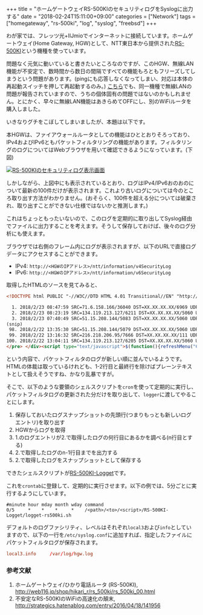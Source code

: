 +++
title = "ホームゲートウェイRS-500KIのセキュリティログをSyslogに出力する"
date = "2018-02-24T15:11:00+09:00"
categories = ["Network"]
tags = ["homegateway", "rs-500ki", "log", "syslog", "freebsd"]
+++

わが家では、フレッツ光+IIJmioでインターネットに接続しています。ホームゲートウェイ(Home Gateway, HGW)として、NTT東日本から提供された[RS-500KI](http://web116.jp/shop/hikari_r/rs_500ki/rs_500ki_00.html)という機種を使っています。

問題なく元気に動いていると書きたいところなのですが、このHGW、無線LAN機能が不安定で、数時間から数日の間隔ですべての機能もろともフリーズしてしまうという問題があります。(pingにも応答しなくなってしまい、対応は本体の再起動スイッチを押して再起動するのみ。) [こちら](http://strategics.hatenablog.com/entry/2016/04/18/141956)でも、同一機種で無線LANの問題が報告されていますので、うちの個体固有の問題ではないのかもしれません。とにかく、早々に無線LAN機能はあきらめてOFFにし、別のWiFiルータを購入しました。

いきなりグチをこぼしてしまいましたが、本題は以下です。

本HGWは、ファイアウォールルータとしての機能はひととおりそろっており、IPv4およびIPv6ともパケットフィルタリングの機能があります。フィルタリングのログについてはWebブラウザを用いて確認できるようになっています。(下図)

[![RS-500KIのセキュリティログ表示画面](/img/rs500ki-packet-filter-log-small.png)](/img/rs500ki-packet-filter-log.png)

しかしながら、上図中にも表示されているとおり、ログはIPv4/IPv6おのおのについて最新の100件だけが表示されます。これより古いログについては今のところ取り出す方法がわかりません。(おそらく、100件を超える分については破棄され、取り出すことができない仕様ではないかと推測します。)

これはちょっともったいないので、このログを定期的に取り出してSyslog経由でファイルに出力することを考えます。そうして保存しておけば、後々のログ分析にも使えます。

ブラウザでは右側のフレーム内にログが表示されますが、以下のURLで直接ログデータにアクセスすることができます。

- IPv4: `http://<HGWのIPアドレス>/ntt/information/v4SecurityLog`
- IPv6: `http://<HGWのIPアドレス>/ntt/information/v6SecurityLog`

取得したHTMLのソースを見てみると、
```html
<!DOCTYPE html PUBLIC "-//W3C//DTD HTML 4.01 Transitional//EN" "http://www.w3.org/TR/html4/loose.dtd"><html><head><meta http-equiv="Content-Type" content="text/html; charset=UTF-8"><meta http-equiv="default-style" content="text/css"><link rel="stylesheet" type="text/css" href="/ntt/resources/css/style.css"><script type="text/javascript" src="/ntt/resources/js/jquery.js"></script><script type="text/javascript" src="/ntt/resources/js/jquery.i18n.properties.js"></script><script type="text/javascript" src="/ntt/resources/js/common.js"></script><script type="text/javascript" src="/ntt/webgui/resources/js"></script><title>セキュリティログ(IPv4)</title></head><body><div id="title"><h1>セキュリティログ(IPv4)</h1><div id="help"><a href="/ntt/webgui/help/information/v4securityLog.html" target="_blank"><img src="/ntt/resources/image/help.png" alt="help" /></a></div></div><div id="breadcrumb">トップページ ＞ 情報 ＞ <b>セキュリティログ(IPv4)</b></div><div class="section"><h2>[ セキュリティログ(IPv4) ]</h2><pre class="log">ip4_security : There are 100 entries.

  1. 2018/2/23 08:47:59 SRC=71.6.158.166/36040 DST=XX.XX.XX.XX/6969 UDP table=spi
  2. 2018/2/23 08:23:19 SRC=134.119.213.127/6211 DST=XX.XX.XX.XX/5060 UDP table=spi
  3. 2018/2/23 07:40:49 SRC=51.15.208.144/5083 DST=XX.XX.XX.XX/5060 UDP table=spi
(snip)
 98. 2018/2/22 13:35:30 SRC=51.15.208.144/5079 DST=XX.XX.XX.XX/5060 UDP table=spi
 99. 2018/2/22 13:16:32 SRC=216.218.206.95/7666 DST=XX.XX.XX.XX/111 UDP table=spi
100. 2018/2/22 13:04:11 SRC=134.119.213.127/6205 DST=XX.XX.XX.XX/5060 UDP table=spi
</pre> </div><script type="text/javascript">$(function(){refreshMenu("60-100",1512580197847);});</script></body></html>
```
という内容で、パケットフィルタのログが新しい順に並んでいるようです。HTMLの体裁は取っているけれども、1-2行目と最終行を除けばプレーンテキストとして扱えそうですね、かなり乱暴ですが。

そこで、以下のような要領のシェルスクリプトを`cron`を使って定期的に実行し、パケットフィルタログの更新された分だけを取り出して、`logger`に渡してやることにします。

1. 保存しておいたログスナップショットの先頭行(つまりもっとも新しいログエントリ)を取り出す
1. HGWからログを取得
1. 1.のログエントリが2.で取得したログの何行目にあるかを調べる(n行目とする)
1. 2.で取得したログのn-1行目までを出力する
1. 2.で取得したログをスナップショットとして保存する

できたシェルスクリプトが[RS-500KI-Logget](https://github.com/tagattie/RS-500KI-Logget)です。

これを`crontab`に登録して、定期的に実行させます。以下の例では、5分ごとに実行するようにしています。
```crontab
#minute hour mday month wday command
0/5     *    *    *     *    /<path>/<to>/<script>/RS-500KI-Logget/logget-rs500ki.sh
```
デフォルトのログファシリティ、レベルはそれぞれ`local3`および`info`としていますので、以下の一行を`/etc/syslog.conf`に追加すれば、指定したファイルにパケットフィルタログが保存されます。
```conf
local3.info     /var/log/hgw.log
```

### 参考文献
1. ホームゲートウェイ/ひかり電話ルータ (RS-500KI), http://web116.jp/shop/hikari_r/rs_500ki/rs_500ki_00.html
1. 不安定なRS-500KIのWiFiの高速化の顛末, http://strategics.hatenablog.com/entry/2016/04/18/141956
